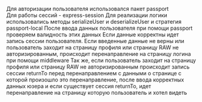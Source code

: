 Для авторизации пользователя использовался пакет passport <br>
Для работы сессий - express-session
Для реализации логики использовались методы serializeUser и deserializeUser и стратегия passport-local
После ввода данных пользователя при помощи passport проверяем валидность этих данных
Если данные корректны идет запись сессии пользователя.
Если введенные данные не верны или пользователь заходит на страницу профиля или страницу RAW не авторизированным, происходит перенаправление на страницу логина при помощи middleware
Так же, если пользователь заходит на страницу профиля или страницу RAW не авторизированным происходит запись сессии returnTo перед перенаправлением с данными о странице с которой произошло это перенаправление, после ввода корректных данных юзера и если существует сессия returnTo, идет перенаправление на страницу которую пользователь и хотел видеть
